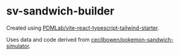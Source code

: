 # sv-sandwich-builder

Created using [PDMLab/vite-react-typescript-tailwind-starter](https://github.com/PDMLab/vite-react-typescript-tailwind-starter).

Uses data and code derived from [cecilbowen/pokemon-sandwich-simulator](https://github.com/cecilbowen/pokemon-sandwich-simulator).
